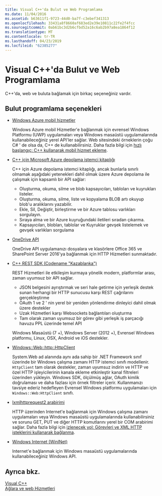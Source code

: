 ```yaml
---
title: Visual C++'da Bulut ve Web Programlama
ms.date: 11/04/2016
ms.assetid: b63611f1-9723-44d0-ba7f-c3ebef341313
ms.openlocfilehash: 33431a8f8660af683ed2e39e10811c22fe2f4fcc
ms.sourcegitcommit: 0ab61bc3d2b6cfbd52a16c6ab2b97a8ea1864f12
ms.translationtype: MT
ms.contentlocale: tr-TR
ms.lasthandoff: 04/23/2019
ms.locfileid: "62385277"
---
```

# <a name="cloud-and-web-programming-in-visual-c"></a>Visual C++'da Bulut ve Web Programlama

C++'da, web ve buluta bağlamak için birkaç seçeneğiniz vardır.

## <a name="cloud-programming-options"></a>Bulut programlama seçenekleri

- [Windows Azure mobil hizmetler](http://www.windowsazure.com/develop/mobile/)

  Windows Azure mobil Hizmetler'e bağlanmak için evrensel Windows Platformu (UWP) uygulamaları veya Windows masaüstü uygulamalarında kullanabileceğiniz yerel API'ler sağlar. Web sitesindeki örneklerin çoğu C# ' de olsa da, C++ de kullanabilirsiniz. Daha fazla bilgi için [hızlı başlangıç: C++ kullanarak mobil hizmet ekleme](https://msdn.microsoft.com/library/windows/apps/dn263181.aspx).

- [C++ için Microsoft Azure depolama istemci kitaplığı](https://blogs.msdn.microsoft.com/windowsazurestorage/2015/04/29/microsoft-azure-storage-client-library-for-c-v1-0-0-general-availability/)

  C++ için Azure depolama istemci kitaplığı, ancak bunlarla sınırlı olmamak aşağıdaki yetenekleri dahil olmak üzere Azure depolama ile çalışmak için kapsamlı bir API sağlar:

  - Oluşturma, okuma, silme ve blob kapsayıcıları, tabloları ve kuyrukları listeler.
  - Oluşturma, okuma, silme, liste ve kopyalama BLOB artı okuyup blob'u aralıklarını yazabilir.
  - Ekle, Sil, Değiştir, birleştirme ve bir Azure tablosu varlıkları sorgulayın.
  - Sıraya alma ve bir Azure kuyruğundaki iletileri sıradan çıkarma.
  - Kapsayıcıları, blobları, tablolar ve Kuyruklar gevşek listelemek ve gevşek varlıkları sorgulama

- [OneDrive API](https://dev.onedrive.com/README.htm)

  OneDrive API uygulamanızı dosyalara ve klasörlere Office 365 ve SharePoint Server 2016'ya bağlanmak için HTTP Hizmetleri sunmaktadır.

- [C++ REST SDK (Codename "Kazablanka")](https://github.com/Microsoft/cpprestsdk)

  REST Hizmetleri ile etkileşim kurmaya yönelik modern, platformlar arası, zaman uyumsuz bir API sağlar.

  - JSON belgesini ayrıştırmak ve seri hale getirme için yerleşik destek sunan herhangi bir HTTP sunucusu karşı REST çağrılarını gerçekleştirme
  - OAuth 1 ve 2 ' nin yerel bir yeniden yönlendirme dinleyici dahil olmak üzere destekler
  - Uzak Hizmetleri karşı Websockets bağlantıları oluşturma
  - Tam olarak zaman uyumsuz bir görev gibi yerleşik iş parçacığı havuzu PPL üzerinde temel API

  Windows Masaüstü (7 +), Windows Server (2012 +), Evrensel Windows platformu, Linux, OSX, Android ve iOS destekler.

- [Windows::Web::http::HttpClient](/uwp/api/windows.web.http.httpclient)

  System.Web ad alanında aynı ada sahip bir .NET Framework sınıf üzerinde bir Windows çalışma zamanı HTTP istemci sınıfı modellenir. `HttpClient` tam olarak destekler, zaman uyumsuz indirin ve HTTP ve özel HTTP işleyicilerinin kanala ekleme etkinleştir kanal filtreleri üzerinden yükleyin. Windows SDK, ölçülmüş ağlar, OAuth kimlik doğrulaması ve daha fazlası için örnek filtreler içerir. Kullanmanızı tavsiye ederiz hedefleyen Evrensel Windows platformu uygulamaları için `Windows::Web:HttpClient` sınıfı.

- [Ixmlhttprequest2 arabirimi](/windows/desktop/api/msxml6/nn-msxml6-ixmlhttprequest2)

  HTTP üzerinden Internet'e bağlanmak için Windows çalışma zamanı uygulamaları veya Windows masaüstü uygulamalarında kullanabilirsiniz ve sorunu GET, PUT ve diğer HTTP komutlarını yerel bir COM arabirimi sağlar. Daha fazla bilgi için [izlenecek yol: Görevleri ve XML HTTP isteklerini kullanarak bağlanma](../parallel/concrt/walkthrough-connecting-using-tasks-and-xml-http-requests.md).

- [Windows Internet (WinINet)](/windows/desktop/WinInet/portal)

  Internet'e bağlanmak için Windows masaüstü uygulamalarında kullanabileceğiniz Windows API.

## <a name="see-also"></a>Ayrıca bkz.

[Visual C++](../overview/visual-cpp-in-visual-studio.md) <br/>
[Ağlara ve web Hizmetleri](/windows/uwp/networking/)
